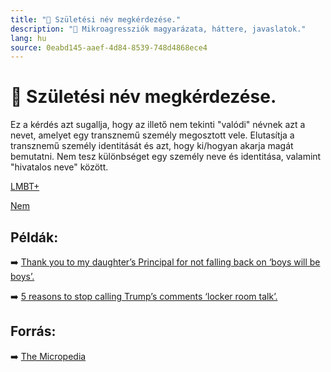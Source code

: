 ```yaml
---
title: "🚫 Születési név megkérdezése."
description: "🚫 Mikroagressziók magyarázata, háttere, javaslatok."
lang: hu
source: 0eabd145-aaef-4d84-8539-748d4868ece4
---
```


<div class="wiki-content agression-title">

# 🚫 Születési név megkérdezése.

Ez a kérdés azt sugallja, hogy az illető nem tekinti \"valódi\" névnek azt a nevet, amelyet egy transznemű személy megosztott vele. Elutasítja a transznemű személy identitását és azt, hogy ki/hogyan akarja magát bemutatni. Nem tesz különbséget egy személy neve és identitása, valamint \"hivatalos neve\" között.

<div class="categories">

[LMBT+](/#/entry?id=lmbt)

[Nem](/#/entry?id=nem)

</div>

## Példák:

➡️ [Thank you to my daughter’s Principal for not falling back on ‘boys will be boys’.](https://www.scarymommy.com/gtfo-of-others-personal-bubbles/)


➡️ [5 reasons to stop calling Trump’s comments ‘locker room talk’.](https://www.vox.com/identities/2016/10/11/13230414/trump-leaked-audio-locker-room-sexual-assault)

## Forrás:

➡️ [The Micropedia](https://www.themicropedia.org/)


</div>